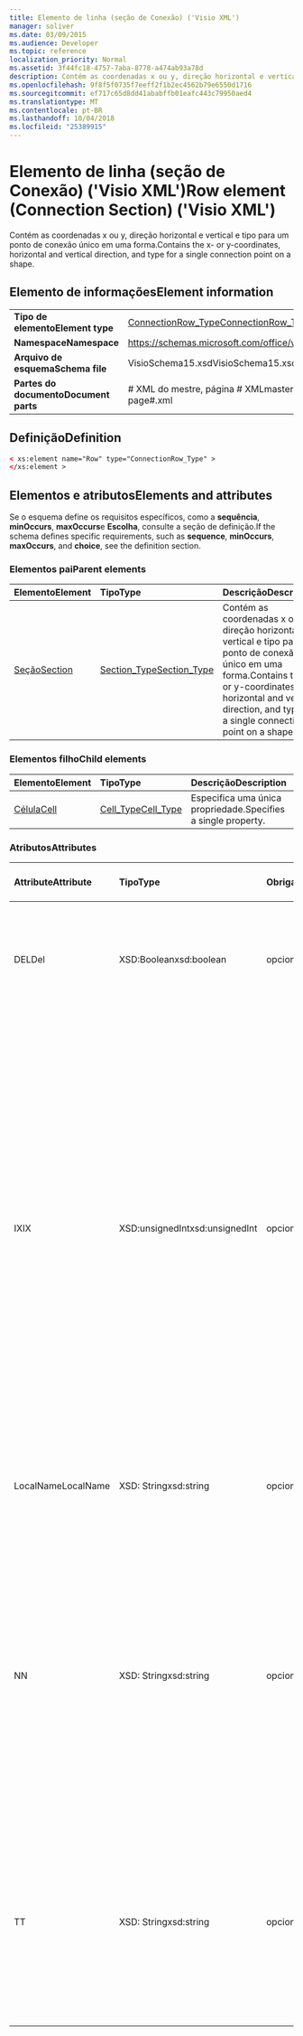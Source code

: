 ```yaml
---
title: Elemento de linha (seção de Conexão) ('Visio XML')
manager: soliver
ms.date: 03/09/2015
ms.audience: Developer
ms.topic: reference
localization_priority: Normal
ms.assetid: 3f44fc18-4757-7aba-8778-a474ab93a78d
description: Contém as coordenadas x ou y, direção horizontal e vertical e tipo para um ponto de conexão único em uma forma.
ms.openlocfilehash: 9f8f5f0735f7eeff2f1b2ec4562b79e6550d1716
ms.sourcegitcommit: ef717c65d8dd41ababffb01eafc443c79950aed4
ms.translationtype: MT
ms.contentlocale: pt-BR
ms.lasthandoff: 10/04/2018
ms.locfileid: "25389915"
---
```

# <a name="row-element-connection-section-visio-xml"></a><span data-ttu-id="4c01d-103">Elemento de linha (seção de Conexão) ('Visio XML')</span><span class="sxs-lookup"><span data-stu-id="4c01d-103">Row element (Connection Section) ('Visio XML')</span></span>

<span data-ttu-id="4c01d-104">Contém as coordenadas x ou y, direção horizontal e vertical e tipo para um ponto de conexão único em uma forma.</span><span class="sxs-lookup"><span data-stu-id="4c01d-104">Contains the x- or y-coordinates, horizontal and vertical direction, and type for a single connection point on a shape.</span></span>
  
## <a name="element-information"></a><span data-ttu-id="4c01d-105">Elemento de informações</span><span class="sxs-lookup"><span data-stu-id="4c01d-105">Element information</span></span>

|||
|:-----|:-----|
|<span data-ttu-id="4c01d-106">**Tipo de elemento**</span><span class="sxs-lookup"><span data-stu-id="4c01d-106">**Element type**</span></span> <br/> |[<span data-ttu-id="4c01d-107">ConnectionRow_Type</span><span class="sxs-lookup"><span data-stu-id="4c01d-107">ConnectionRow_Type</span></span>](connectionrow_type-complextypevisio-xml.md) <br/> |
|<span data-ttu-id="4c01d-108">**Namespace**</span><span class="sxs-lookup"><span data-stu-id="4c01d-108">**Namespace**</span></span> <br/> |https://schemas.microsoft.com/office/visio/2012/main  <br/> |
|<span data-ttu-id="4c01d-109">**Arquivo de esquema**</span><span class="sxs-lookup"><span data-stu-id="4c01d-109">**Schema file**</span></span> <br/> |<span data-ttu-id="4c01d-110">VisioSchema15.xsd</span><span class="sxs-lookup"><span data-stu-id="4c01d-110">VisioSchema15.xsd</span></span>  <br/> |
|<span data-ttu-id="4c01d-111">**Partes do documento**</span><span class="sxs-lookup"><span data-stu-id="4c01d-111">**Document parts**</span></span> <br/> |<span data-ttu-id="4c01d-112"># XML do mestre, página # XML</span><span class="sxs-lookup"><span data-stu-id="4c01d-112">master#.xml, page#.xml</span></span>  <br/> |
   
## <a name="definition"></a><span data-ttu-id="4c01d-113">Definição</span><span class="sxs-lookup"><span data-stu-id="4c01d-113">Definition</span></span>

```XML
< xs:element name="Row" type="ConnectionRow_Type" >
</xs:element >
```

## <a name="elements-and-attributes"></a><span data-ttu-id="4c01d-114">Elementos e atributos</span><span class="sxs-lookup"><span data-stu-id="4c01d-114">Elements and attributes</span></span>

<span data-ttu-id="4c01d-115">Se o esquema define os requisitos específicos, como a **sequência**, **minOccurs**, **maxOccurs**e **Escolha**, consulte a seção de definição.</span><span class="sxs-lookup"><span data-stu-id="4c01d-115">If the schema defines specific requirements, such as **sequence**, **minOccurs**, **maxOccurs**, and **choice**, see the definition section.</span></span> 
  
### <a name="parent-elements"></a><span data-ttu-id="4c01d-116">Elementos pai</span><span class="sxs-lookup"><span data-stu-id="4c01d-116">Parent elements</span></span>

|<span data-ttu-id="4c01d-117">**Elemento**</span><span class="sxs-lookup"><span data-stu-id="4c01d-117">**Element**</span></span>|<span data-ttu-id="4c01d-118">**Tipo**</span><span class="sxs-lookup"><span data-stu-id="4c01d-118">**Type**</span></span>|<span data-ttu-id="4c01d-119">**Descrição**</span><span class="sxs-lookup"><span data-stu-id="4c01d-119">**Description**</span></span>|
|:-----|:-----|:-----|
|[<span data-ttu-id="4c01d-120">Seção</span><span class="sxs-lookup"><span data-stu-id="4c01d-120">Section</span></span>](section-element-sheet_type-complextypevisio-xml.md) <br/> |[<span data-ttu-id="4c01d-121">Section_Type</span><span class="sxs-lookup"><span data-stu-id="4c01d-121">Section_Type</span></span>](section_type-complextypevisio-xml.md) <br/> |<span data-ttu-id="4c01d-122">Contém as coordenadas x ou y, direção horizontal e vertical e tipo para um ponto de conexão único em uma forma.</span><span class="sxs-lookup"><span data-stu-id="4c01d-122">Contains the x- or y-coordinates, horizontal and vertical direction, and type for a single connection point on a shape.</span></span>  <br/> |
   
### <a name="child-elements"></a><span data-ttu-id="4c01d-123">Elementos filho</span><span class="sxs-lookup"><span data-stu-id="4c01d-123">Child elements</span></span>

|<span data-ttu-id="4c01d-124">**Elemento**</span><span class="sxs-lookup"><span data-stu-id="4c01d-124">**Element**</span></span>|<span data-ttu-id="4c01d-125">**Tipo**</span><span class="sxs-lookup"><span data-stu-id="4c01d-125">**Type**</span></span>|<span data-ttu-id="4c01d-126">**Descrição**</span><span class="sxs-lookup"><span data-stu-id="4c01d-126">**Description**</span></span>|
|:-----|:-----|:-----|
|[<span data-ttu-id="4c01d-127">Célula</span><span class="sxs-lookup"><span data-stu-id="4c01d-127">Cell</span></span>](cell-element-connection-rowvisio-xml.md) <br/> |[<span data-ttu-id="4c01d-128">Cell_Type</span><span class="sxs-lookup"><span data-stu-id="4c01d-128">Cell_Type</span></span>](cell_type-complextypevisio-xml.md) <br/> |<span data-ttu-id="4c01d-129">Especifica uma única propriedade.</span><span class="sxs-lookup"><span data-stu-id="4c01d-129">Specifies a single property.</span></span>  <br/> |
   
### <a name="attributes"></a><span data-ttu-id="4c01d-130">Atributos</span><span class="sxs-lookup"><span data-stu-id="4c01d-130">Attributes</span></span>

|<span data-ttu-id="4c01d-131">**Attribute**</span><span class="sxs-lookup"><span data-stu-id="4c01d-131">**Attribute**</span></span>|<span data-ttu-id="4c01d-132">**Tipo**</span><span class="sxs-lookup"><span data-stu-id="4c01d-132">**Type**</span></span>|<span data-ttu-id="4c01d-133">**Obrigatório**</span><span class="sxs-lookup"><span data-stu-id="4c01d-133">**Required**</span></span>|<span data-ttu-id="4c01d-134">**Descrição**</span><span class="sxs-lookup"><span data-stu-id="4c01d-134">**Description**</span></span>|<span data-ttu-id="4c01d-135">**Valores possíveis**</span><span class="sxs-lookup"><span data-stu-id="4c01d-135">**Possible values**</span></span>|
|:-----|:-----|:-----|:-----|:-----|
|<span data-ttu-id="4c01d-136">DEL</span><span class="sxs-lookup"><span data-stu-id="4c01d-136">Del</span></span>  <br/> |<span data-ttu-id="4c01d-137">XSD:Boolean</span><span class="sxs-lookup"><span data-stu-id="4c01d-137">xsd:boolean</span></span>  <br/> |<span data-ttu-id="4c01d-138">opcional</span><span class="sxs-lookup"><span data-stu-id="4c01d-138">optional</span></span>  <br/> |<span data-ttu-id="4c01d-139">Especifica se uma linha que seria contrário herdada de uma forma mestra foi excluída.</span><span class="sxs-lookup"><span data-stu-id="4c01d-139">Specifies whether a row that would otherwise be inherited from a master shape has been deleted.</span></span>  <br/> |<span data-ttu-id="4c01d-140">Valores do tipo xsd:boolean.</span><span class="sxs-lookup"><span data-stu-id="4c01d-140">Values of the xsd:boolean type.</span></span>  <br/> |
|<span data-ttu-id="4c01d-141">IX</span><span class="sxs-lookup"><span data-stu-id="4c01d-141">IX</span></span>  <br/> |<span data-ttu-id="4c01d-142">XSD:unsignedInt</span><span class="sxs-lookup"><span data-stu-id="4c01d-142">xsd:unsignedInt</span></span>  <br/> |<span data-ttu-id="4c01d-143">opcional</span><span class="sxs-lookup"><span data-stu-id="4c01d-143">optional</span></span>  <br/> |<span data-ttu-id="4c01d-144">Especifica o identificador baseada em um para a linha.</span><span class="sxs-lookup"><span data-stu-id="4c01d-144">Specifies the one-based identifier for the row.</span></span> <span data-ttu-id="4c01d-145">Ele deve ser unqiue e maior do que outros identificadores na mesma seção. O atributo IX é usado somente para as seções de caractere, Conexão, campo, FillGradient, geometria, camada, LineGradient, parágrafo, revisor, zero e guias.</span><span class="sxs-lookup"><span data-stu-id="4c01d-145">It should be unqiue and greater than other identifiers in the same section.The IX attribute is only used for the Character, Connection, Field, FillGradient, Geometry, Layer, LineGradient, Paragraph, Reviewer, Scratch, and Tabs sections.</span></span> <span data-ttu-id="4c01d-146">Uma linha só pode ter um dos atributos IX ou N.</span><span class="sxs-lookup"><span data-stu-id="4c01d-146">A row can only have one of the IX or N attributes.</span></span>  <br/> |<span data-ttu-id="4c01d-147">Valores do tipo xsd:unsignedInt.</span><span class="sxs-lookup"><span data-stu-id="4c01d-147">Values of the xsd:unsignedInt type.</span></span>  <br/> |
|<span data-ttu-id="4c01d-148">LocalName</span><span class="sxs-lookup"><span data-stu-id="4c01d-148">LocalName</span></span>  <br/> |<span data-ttu-id="4c01d-149">XSD: String</span><span class="sxs-lookup"><span data-stu-id="4c01d-149">xsd:string</span></span>  <br/> |<span data-ttu-id="4c01d-150">opcional</span><span class="sxs-lookup"><span data-stu-id="4c01d-150">optional</span></span>  <br/> |<span data-ttu-id="4c01d-151">Especifica o nome exclusivo do dependentes de idioma da linha.</span><span class="sxs-lookup"><span data-stu-id="4c01d-151">Specifies the unique language-dependent name of the row.</span></span>  <br/> |<span data-ttu-id="4c01d-152">Valores do tipo xsd: String.</span><span class="sxs-lookup"><span data-stu-id="4c01d-152">Values of the xsd:string type.</span></span>  <br/> |
|<span data-ttu-id="4c01d-153">N</span><span class="sxs-lookup"><span data-stu-id="4c01d-153">N</span></span>  <br/> |<span data-ttu-id="4c01d-154">XSD: String</span><span class="sxs-lookup"><span data-stu-id="4c01d-154">xsd:string</span></span>  <br/> |<span data-ttu-id="4c01d-155">opcional</span><span class="sxs-lookup"><span data-stu-id="4c01d-155">optional</span></span>  <br/> |<span data-ttu-id="4c01d-156">Especifica o nome exclusivo do independente do idioma da linha. O atributo N é usado somente para as seções do usuário, propriedade, ações, controle, Conexão, hiperlink e ActionTag.</span><span class="sxs-lookup"><span data-stu-id="4c01d-156">Specifies the unique language-independent name of the row.The N attribute is only used for the User, Property, Actions, Control, Connection, Hyperlink, and ActionTag sections.</span></span> <span data-ttu-id="4c01d-157">Uma linha só pode ter um dos atributos IX ou N.</span><span class="sxs-lookup"><span data-stu-id="4c01d-157">A row can only have one of the IX or N attributes.</span></span>  <br/> |<span data-ttu-id="4c01d-158">Valores do tipo xsd: String.</span><span class="sxs-lookup"><span data-stu-id="4c01d-158">Values of the xsd:string type.</span></span>  <br/> |
|<span data-ttu-id="4c01d-159">T</span><span class="sxs-lookup"><span data-stu-id="4c01d-159">T</span></span>  <br/> |<span data-ttu-id="4c01d-160">XSD: String</span><span class="sxs-lookup"><span data-stu-id="4c01d-160">xsd:string</span></span>  <br/> |<span data-ttu-id="4c01d-161">opcional</span><span class="sxs-lookup"><span data-stu-id="4c01d-161">optional</span></span>  <br/> |<span data-ttu-id="4c01d-162">Especifica o tipo do caminho geométrico representado por linha e usada na visualização de geometria.</span><span class="sxs-lookup"><span data-stu-id="4c01d-162">Specifies the type of the geometric path represented by the row and used in geometry visualization.</span></span> <span data-ttu-id="4c01d-163">O atributo T é usado apenas para a seção Geometry.</span><span class="sxs-lookup"><span data-stu-id="4c01d-163">The T attribute is only used for the Geometry section.</span></span>  <br/> |<span data-ttu-id="4c01d-164">Valores do tipo xsd: String.</span><span class="sxs-lookup"><span data-stu-id="4c01d-164">Values of the xsd:string type.</span></span>  <br/> |
   

